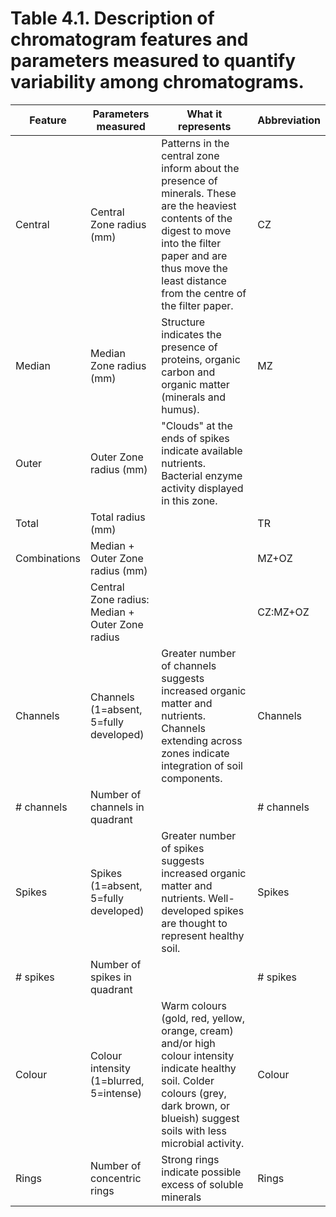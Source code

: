 # Table 4.1. Description of chromatogram features and parameters measured to quantify variability among chromatograms.

| Feature | Parameters measured | What it represents | Abbreviation |
|---------|-------------------|-------------------|--------------|
| Central | Central Zone radius (mm) | Patterns in the central zone inform about the presence of minerals. These are the heaviest contents of the digest to move into the filter paper and are thus move the least distance from the centre of the filter paper. | CZ |
| Median | Median Zone radius (mm) | Structure indicates the presence of proteins, organic carbon and organic matter (minerals and humus). | MZ |
| Outer | Outer Zone radius (mm) | "Clouds" at the ends of spikes indicate available nutrients. Bacterial enzyme activity displayed in this zone. | |
| Total | Total radius (mm) | | TR |
| Combinations | Median + Outer Zone radius (mm) | | MZ+OZ |
| | Central Zone radius: Median + Outer Zone radius | | CZ:MZ+OZ |
| Channels | Channels (1=absent, 5=fully developed) | Greater number of channels suggests increased organic matter and nutrients. Channels extending across zones indicate integration of soil components. | Channels |
| # channels | Number of channels in quadrant | | # channels |
| Spikes | Spikes (1=absent, 5=fully developed) | Greater number of spikes suggests increased organic matter and nutrients. Well-developed spikes are thought to represent healthy soil. | Spikes |
| # spikes | Number of spikes in quadrant | | # spikes |
| Colour | Colour intensity (1=blurred, 5=intense) | Warm colours (gold, red, yellow, orange, cream) and/or high colour intensity indicate healthy soil. Colder colours (grey, dark brown, or blueish) suggest soils with less microbial activity. | Colour |
| Rings | Number of concentric rings | Strong rings indicate possible excess of soluble minerals | Rings |